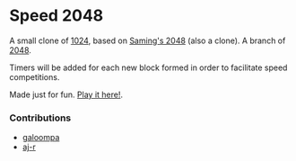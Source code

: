 # Speed 2048
A small clone of [1024](https://play.google.com/store/apps/details?id=com.veewo.a1024), based on [Saming's 2048](http://saming.fr/p/2048/) (also a clone).
A branch of [2048](https://github.com/gabrielecirulli/2048).

Timers will be added for each new block formed in order to facilitate speed competitions.

Made just for fun. [Play it here!](http://galoompa.github.io/Speed2048/).

### Contributions

 - [galoompa](https://github.com/galoompa)
 - [aj-r](https://github.com/aj-r)
